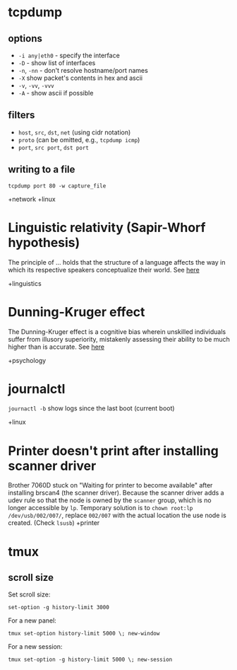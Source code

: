 tcpdump
=======

## options

* `-i any|eth0` - specify the interface
* `-D` - show list of interfaces
* `-n`, `-nn` - don't resolve hostname/port names
* `-X` show packet's contents in hex and ascii
* `-v`, `-vv`, `-vvv`
* `-A` - show ascii if possible

## filters

* `host`, `src`, `dst`, `net` (using cidr notation)
* `proto` (can be omitted, e.g., `tcpdump icmp`)
* `port`, `src port`, `dst port`

## writing to a file

`tcpdump port 80 -w capture_file`

+network +linux


Linguistic relativity (Sapir-Whorf hypothesis)
==============================================

The principle of ... holds that the structure of a language affects the way in which its respective speakers conceptualize their world. See [here](http://en.wikipedia.org/wiki/Linguistic_relativity)

+linguistics


Dunning-Kruger effect
=====================

The Dunning-Kruger effect is a cognitive bias wherein unskilled individuals suffer from illusory superiority, mistakenly assessing their ability to be much higher than is accurate. See [here](http://en.wikipedia.org/wiki/Dunning%E2%80%93Kruger_effect)

+psychology

journalctl
==========

`journactl -b` show logs since the last boot (current boot)

+linux

Printer doesn't print after installing scanner driver
=====================================================
Brother 7060D stuck on "Waiting for printer to become available" after installing brscan4 (the scanner driver).  Because the scanner driver adds a udev rule so that the node is owned by the `scanner` group, which is no longer accessible by `lp`.  Temporary solution is to `chown root:lp /dev/usb/002/007/`, replace `002/007` with the actual location the use node is created. (Check `lsusb`)
+printer

tmux
====

## scroll size

Set scroll size:

    set-option -g history-limit 3000

For a new panel:

    tmux set-option history-limit 5000 \; new-window

For a new session:

    tmux set-option -g history-limit 5000 \; new-session
